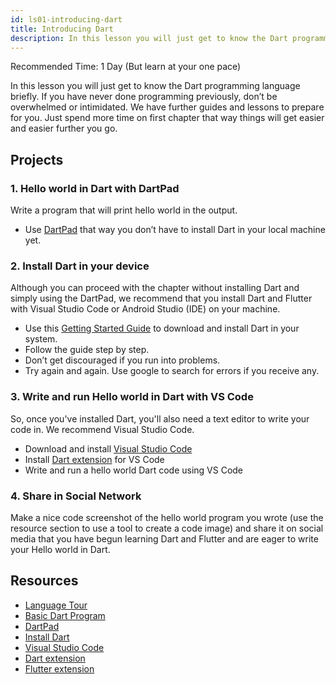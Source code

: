```yaml
---
id: ls01-introducing-dart
title: Introducing Dart
description: In this lesson you will just get to know the Dart programming language briefly. If you have never done programming previously, don’t be overwhelmed or intimidated. We have further guides and lessons to prepare for you. Just spend more time on first chapter that way things will get easier and easier further you go.
---
```


Recommended Time: 1 Day (But learn at your one pace)

In this lesson you will just get to know the Dart programming language briefly. If you have never
done programming previously, don’t be overwhelmed or intimidated. We have further guides and lessons
to prepare for you. Just spend more time on first chapter that way things will get easier and easier
further you go.

## Projects

### 1. Hello world in Dart with DartPad

Write a program that will print hello world in the output.

- Use [DartPad](https://dartpad.dev) that way you don’t have to install Dart in your local machine
  yet.

### 2. Install Dart in your device

Although you can proceed with the chapter without installing Dart and simply using the DartPad, we
recommend that you install Dart and Flutter with Visual Studio Code or Android Studio (IDE) on your
machine.

- Use this [Getting Started Guide](https://dart.dev/get-dart) to download and install Dart in your
  system.
- Follow the guide step by step.
- Don’t get discouraged if you run into problems.
- Try again and again. Use google to search for errors if you receive any.

### 3. Write and run Hello world in Dart with VS Code

So, once you've installed Dart, you'll also need a text editor to write your code in. We recommend
Visual Studio Code.

- Download and install [Visual Studio Code](https://code.visualstudio.com/)
- Install [Dart extension](https://marketplace.visualstudio.com/items?itemName=Dart-Code.dart-code)
  for VS Code
- Write and run a hello world Dart code using VS Code

### 4. Share in Social Network

Make a nice code screenshot of the hello world program you wrote (use the resource section to use a
tool to create a code image) and share it on social media that you have begun learning Dart and
Flutter and are eager to write your Hello world in Dart.

## Resources

- [Language Tour](https://dart.dev/guides/language/language-tour)
- [Basic Dart Program](https://dart-tutorial.com/introduction-and-basics/basic-dart-program/)
- [DartPad](https://dartpad.dev)
- [Install Dart](https://dart.dev/get-dart)
- [Visual Studio Code](https://code.visualstudio.com/)
- [Dart extension](https://marketplace.visualstudio.com/items?itemName=Dart-Code.dart-code)
- [Flutter extension](https://marketplace.visualstudio.com/items?itemName=Dart-Code.flutter)
